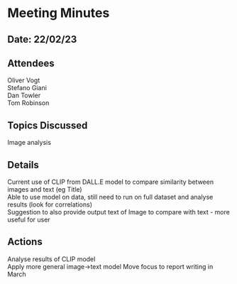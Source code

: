 # Meeting Minutes
## Date: 22/02/23

## Attendees
Oliver Vogt  
Stefano Giani  
Dan Towler  
Tom Robinson

## Topics Discussed
Image analysis  

## Details
Current use of CLIP from DALL.E model to compare similarity between images and text (eg Title)  
Able to use model on data, still need to run on full dataset and analyse results (look for correlations)  
Suggestion to also provide output text of Image to compare with text - more useful for user  

## Actions
Analyse results of CLIP model  
Apply more general image->text model 
Move focus to report writing in March
